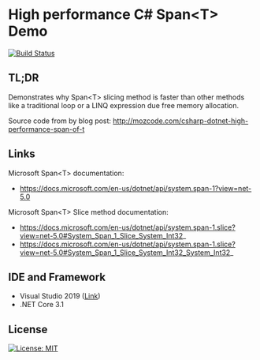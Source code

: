 

# High performance C# Span&lt;T> Demo

[![Build Status](https://dev.azure.com/mozcode/Maximum%20Performance%20CSharp/_apis/build/status/CI-High-Performance-Span-Of-T-Demo?branchName=main)](https://dev.azure.com/mozcode/Maximum%20Performance%20CSharp/_build/latest?definitionId=4&branchName=main)



## **TL;DR**

Demonstrates why Span&lt;T> slicing method is faster than other methods like a traditional loop or a LINQ expression due free memory allocation.

Source code from by blog post:  http://mozcode.com/csharp-dotnet-high-performance-span-of-t

## Links

Microsoft Span&lt;T> documentation: 

- https://docs.microsoft.com/en-us/dotnet/api/system.span-1?view=net-5.0
  

Microsoft Span&lt;T> Slice method documentation: 

- https://docs.microsoft.com/en-us/dotnet/api/system.span-1.slice?view=net-5.0#System_Span_1_Slice_System_Int32_
- https://docs.microsoft.com/en-us/dotnet/api/system.span-1.slice?view=net-5.0#System_Span_1_Slice_System_Int32_System_Int32_

## IDE and Framework

- Visual Studio 2019 ([Link](https://visualstudio.microsoft.com/downloads/))
- .NET Core 3.1



## License

[![License: MIT](https://img.shields.io/badge/License-MIT-yellow.svg)](https://github.com/Jordiag/high-performance-span-of-t-demo/blob/main/LICENSE)

